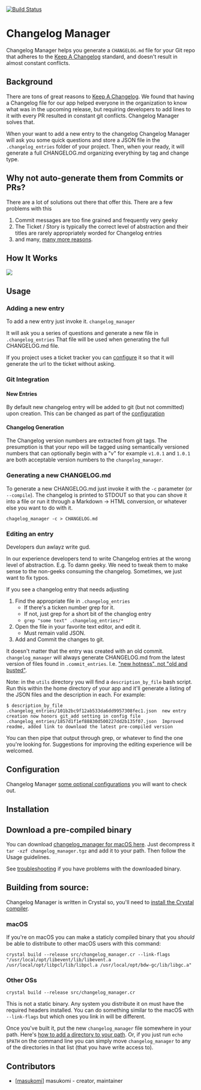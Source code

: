 [![Build Status](https://travis-ci.org/masukomi/changelog_manager.svg?branch=master)](https://travis-ci.org/masukomi/changelog_manager)

# Changelog Manager

Changelog Manager helps you generate a `CHANGELOG.md` file for your Git repo 
that adheres to the [Keep A Changelog](http://keepachangelog.com/) standard, 
and doesn't result in almost constant conflicts.

## Background
There are tons of great reasons to [Keep A Changelog](http://keepachangelog.com/). 
We found that having a Changelog file for our app helped everyone in the
organization to know what was in the upcoming release, but requiring developers
to add lines to it with every PR resulted in constant git conflicts. Changelog
Manager solves that. 

When your want to add a new entry to the changelog Changelog Manager will ask
you some quick questions and store a JSON file in the `.changelog_entries`
folder of your project. Then, when your ready, it will generate a full
CHANGELOG.md organizing everything by tag and change type.

## Why not auto-generate them from Commits or PRs?
There are a lot of solutions out there that offer this. There are a few problems
with this

1. Commit messages are too fine grained and frequently very geeky
2. The Ticket / Story is typically the correct level of abstraction and their titles are rarely appropriately worded for Changelog entries
3. and many, [many more reasons](http://weblog.masukomi.org/2016/06/30/why-you-cant-auto-generate-your-changelog/).

## How It Works

![](https://cdn.rawgit.com/masukomi/changelog_manager/master/docs/images/how_it_works.svg)

## Usage

### Adding a new entry


To add a new entry just invoke it.
`changelog_manager`

It will ask you a series of questions and generate a new file in
`.changelog_entries` That file will be used when generating the full
CHANGELOG.md file.

If you project uses a ticket tracker you can [configure](docs/configuration.md)
it so that it will generate the url to the ticket without asking.

### Git Integration

#### New Entries

By default new changelog entry will be added to git (but not committed) upon 
creation. This can be changed as part of the [configuration](docs/configuration.md)

#### Changelog Generation

The Changelog version numbers are extracted from git tags. The presumption is
that your repo will be tagged using semantically versioned numbers that can
optionally begin with a "v" for example `v1.0.1` and `1.0.1` are both acceptable
version numbers to the `changelog_manager`.

### Generating a new CHANGELOG.md

To generate a new CHANGELOG.md just invoke it with the `-c` parameter (or
`--compile`). The changelog is printed to STDOUT so that you can shove it into
a file or run it through a Markdown -> HTML conversion, or whatever else you 
want to do with it.

`chagelog_manager -c > CHANGELOG.md`

### Editing an entry

Developers dun awlayz write gud. 

In our experience developers tend to write Changelog entries at the wrong level
of abstraction. E.g. To damn geeky. We need to tweak them to make sense to the
non-geeks consuming the changelog. Sometimes, we just want to fix typos.

If you see a changelog entry that needs adjusting
1. Find the appropriate file in `.changelog_entries` 
	* If there's a ticken number grep for it.
	* If not, just grep for a short bit of the changlog entry
	* `grep "some text" .changelog_entries/*`
2. Open the file in your favorite text editor, and edit it.
	* Must remain valid JSON.
3. Add and Commit the changes to git.

It doesn't matter that the entry was created with an old commit.
`changelog_manager` will always generate CHANGELOG.md from the latest version
of files found in `.commit_entries`. I.e. 
["new hotness", not "old and busted"](https://www.youtube.com/watch?v=ha-uagjJQ9k).

Note: in the `utils` directory you will find a `description_by_file` bash
script. Run this within the home directory of your app and it'll generate a
listing of the JSON files and the description in each. For example:

    $ description_by_file
    .changelog_entries/101b2bc9f12ab533da6dd9957308fec1.json  new entry creation now honors git_add setting in config file
    .changelog_entries/1857d1f1ef88830d500227dd2b135f07.json  Improved readme, added link to download the latest pre-compiled version

You can then pipe that output through grep, or whatever to find the one you're
looking for. Suggestions for improving the editing experience will be welcomed.

## Configuration
Changelog Manager [some optional configurations](docs/configuration.md) you will
want to check out.

## Installation

## Download a pre-compiled binary
You can download [changelog_manager for macOS
here](http://masukomi.org/projects/changelog_manager/changelog_manager.tgz).
Just decompress it `tar -xzf changelog_manager.tgz` and add it to your path.
Then follow the Usage guidelines.

See [troubleshooting](docs/troubleshooting.md) if you have problems with the
downloaded binary.

## Building from source: 

Changelog Manager is written in Crystal so, you'll need to 
[install the Crystal compiler](http://crystal-lang.org/docs/installation/index.html).

### macOS
If you're on macOS you can make a staticly compiled binary that you _should_
be able to distribute to other macOS users with this command:

	crystal build --release src/changelog_manager.cr --link-flags "/usr/local/opt/libevent/lib/libevent.a /usr/local/opt/libpcl/lib/libpcl.a /usr/local/opt/bdw-gc/lib/libgc.a"

### Other OSs

	crystal build --release src/changelog_manager.cr

This is not a static binary. Any system you distribute it on must have the
required headers installed. You can do something similar to the macOS with
`--link-flags` but which ones you link in will be different.


Once you've built it, put the new `changelog_manager` file somewhere in your
path. Here's [how to add a directory to your path](http://unix.stackexchange.com/a/26059/124338). Or, if you just run `echo $PATH` on the command line you can simply
move `changelog_manager` to any of the directories in that list (that you have
write access to).

## Contributors

- [[masukomi]](https://github.com/masukomi) masukomi - creator, maintainer
